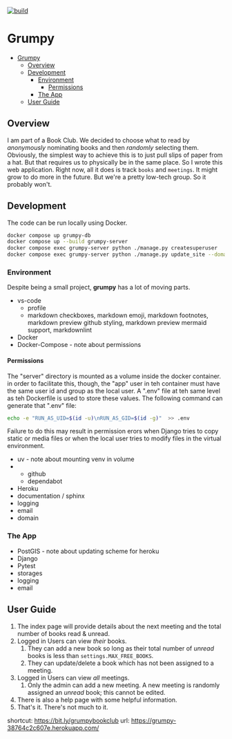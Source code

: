 [![build](https://github.com/allynt/grumpy/actions/workflows/build.yml/badge.svg?branch=master)](https://github.com/allynt/grumpy/actions/workflows/build.yml)

# Grumpy

- [Grumpy](#grumpy)
  - [Overview](#overview)
  - [Development](#development)
    - [Environment](#environment)
      - [Permissions](#permissions)
    - [The App](#the-app)
  - [User Guide](#user-guide)

## Overview

I am part of a Book Club.  We decided to choose what to read by _anonymously_ nominating books and then _randomly_ selecting them.  Obviously, the simplest way to achieve this is to just pull slips of paper from a hat.  But that requires us to physically be in the same place.  So I wrote this web application.  Right now, all it does is track `books` and `meetings`.  It might grow to do more in the future.  But we're a pretty low-tech group.  So it probably won't.

## Development

The code can be run locally using Docker.  

```bash
docker compose up grumpy-db
docker compose up --build grumpy-server
docker compose exec grumpy-server python ./manage.py createsuperuser
docker compose exec grumpy-server python ./manage.py update_site --domain localhost:8000 --name DEVELOPMENT
```

### Environment

Despite being a small project, **grumpy** has a lot of moving parts.

* vs-code
  * profile
  * markdown checkboxes, markdown emoji, markdown footnotes, markdown preview github styling, markdown preview mermaid support, markdownlint
* Docker
* Docker-Compose - note about permissions

#### Permissions

The "server" directory is mounted as a volume inside the docker container.  in order to facilitate this, though, the "app" user in teh container must have the same user id and group as the local user.  A ".env" file at teh same level as teh Dockerfile is used to store these values.  The following command can generate that ".env" file:

```bash
echo -e "RUN_AS_UID=$(id -u)\nRUN_AS_GID=$(id -g)"  >> .env
```

Failure to do this may result in permission erors when Django tries to copy static or media files or when the local user tries to modify files in the virtual environment.

* uv - note about mounting venv in volume
* * github 
  * dependabot
* Heroku
* documentation / sphinx
* logging
* email
* domain

### The App

* PostGIS - note about updating scheme for heroku
* Django
* Pytest
* storages
* logging
* email

## User Guide

1. The index page will provide details about the next meeting and the total number of books read & unread.
2. Logged in Users can view _their_ books.
   1. They can add a new book so long as their total number of _unread_ books is less than `settings.MAX_FREE_BOOKS`.
   2. They can update/delete a book which has not been assigned to a meeting.
3. Logged in Users can view _all_ meetings.
   1. Only the admin can add a new meeting.  A new meeting is randomly assigned an _unread_ book; this cannot be edited.
4. There is also a help page with some helpful information.
5. That's it.  There's not much to it.

shortcut: https://bit.ly/grumpybookclub
url: https://grumpy-38764c2c607e.herokuapp.com/
